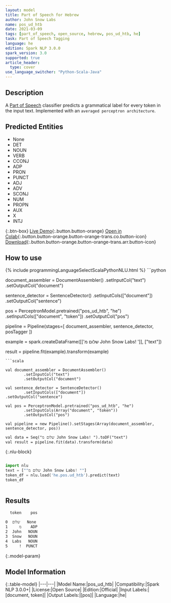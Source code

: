 ```yaml
---
layout: model
title: Part of Speech for Hebrew
author: John Snow Labs
name: pos_ud_htb
date: 2021-03-09
tags: [part_of_speech, open_source, hebrew, pos_ud_htb, he]
task: Part of Speech Tagging
language: he
edition: Spark NLP 3.0.0
spark_version: 3.0
supported: true
article_header:
  type: cover
use_language_switcher: "Python-Scala-Java"
---
```


## Description

A [Part of Speech](https://en.wikipedia.org/wiki/Part_of_speech) classifier predicts a grammatical label for every token in the input text. Implemented with an `averaged perceptron architecture`.

## Predicted Entities

- None
- DET
- NOUN
- VERB
- CCONJ
- ADP
- PRON
- PUNCT
- ADJ
- ADV
- SCONJ
- NUM
- PROPN
- AUX
- X
- INTJ

{:.btn-box}
[Live Demo](https://demo.johnsnowlabs.com/public/GRAMMAR_EN/){:.button.button-orange}
[Open in Colab](https://colab.research.google.com/github/JohnSnowLabs/spark-nlp-workshop/blob/master/tutorials/streamlit_notebooks/GRAMMAR_EN.ipynb){:.button.button-orange.button-orange-trans.co.button-icon}
[Download](https://s3.amazonaws.com/auxdata.johnsnowlabs.com/public/models/pos_ud_htb_he_3.0.0_3.0_1615292289236.zip){:.button.button-orange.button-orange-trans.arr.button-icon}

## How to use



<div class="tabs-box" markdown="1">
{% include programmingLanguageSelectScalaPythonNLU.html %}
```python

document_assembler = DocumentAssembler()
  .setInputCol("text")
  .setOutputCol("document")

sentence_detector = SentenceDetector()
  .setInputCols(["document"])
  .setOutputCol("sentence")

pos = PerceptronModel.pretrained("pos_ud_htb", "he")
  .setInputCols(["document", "token"])
  .setOutputCol("pos")

pipeline = Pipeline(stages=[
  document_assembler,
  sentence_detector,
  posTagger
])

example = spark.createDataFrame([['שלום מ John Snow Labs! ']], ["text"])

result = pipeline.fit(example).transform(example)


```
```scala

val document_assembler = DocumentAssembler()
        .setInputCol("text")
        .setOutputCol("document")

val sentence_detector = SentenceDetector()
        .setInputCols(["document"])
.setOutputCol("sentence")

val pos = PerceptronModel.pretrained("pos_ud_htb", "he")
        .setInputCols(Array("document", "token"))
        .setOutputCol("pos")

val pipeline = new Pipeline().setStages(Array(document_assembler, sentence_detector, pos))

val data = Seq("שלום מ John Snow Labs! ").toDF("text")
val result = pipeline.fit(data).transform(data)

```

{:.nlu-block}
```python

import nlu
text = [""שלום מ John Snow Labs! ""]
token_df = nlu.load('he.pos.ud_htb').predict(text)
token_df
    
```
</div>

## Results

```bash
  token    pos
              
0  שלום   None
1     מ    ADP
2  John   NOUN
3  Snow   NOUN
4  Labs   NOUN
5     !  PUNCT
```

{:.model-param}
## Model Information

{:.table-model}
|---|---|
|Model Name:|pos_ud_htb|
|Compatibility:|Spark NLP 3.0.0+|
|License:|Open Source|
|Edition:|Official|
|Input Labels:|[document, token]|
|Output Labels:|[pos]|
|Language:|he|